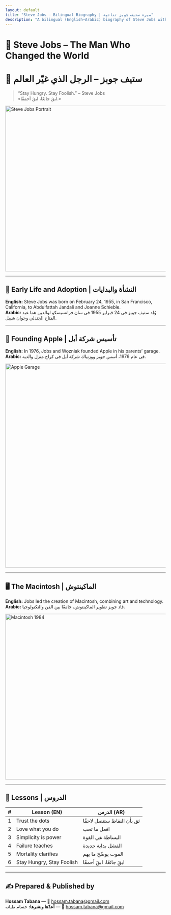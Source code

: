 ```yaml
---
layout: default
title: "Steve Jobs – Bilingual Biography | سيرة ستيف جوبز ثنائية"
description: "A bilingual (English–Arabic) biography of Steve Jobs with an Apple-style dark glass aesthetic."
---
```


<div class="page-container" markdown="1">

# 🌟 Steve Jobs – The Man Who Changed the World  
# 🌟 ستيف جوبز – الرجل الذي غيّر العالم

> “Stay Hungry. Stay Foolish.” – Steve Jobs  
> «ابقَ جائعًا، ابقَ أحمقًا.»

<p class="center mt-6">
  <!-- Prefer local images in /images; fallback to remote works too -->
  <img src="{{ '/images/jobs-portrait.jpg' | relative_url }}" alt="Steve Jobs Portrait" width="520" />
</p>

---

## 🧬 Early Life and Adoption | النشأة والبدايات
**English:** Steve Jobs was born on February 24, 1955, in San Francisco, California, to Abdulfattah Jandali and Joanne Schieble.  
**Arabic:** وُلِد ستيف جوبز في 24 فبراير 1955 في سان فرانسيسكو لوالدين هما عبد الفتاح الجندلي وجوان شيبل.

---

## 🍏 Founding Apple | تأسيس شركة أبل
**English:** In 1976, Jobs and Wozniak founded Apple in his parents’ garage.  
**Arabic:** في عام 1976، أسس جوبز ووزنياك شركة أبل في كراج منزل والديه.

<p class="center mt-6">
  <img src="{{ '/images/apple-garage.jpg' | relative_url }}" alt="Apple Garage" width="640" />
</p>

---

## 🖥️ The Macintosh | الماكينتوش
**English:** Jobs led the creation of Macintosh, combining art and technology.  
**Arabic:** قاد جوبز تطوير الماكينتوش، جامعًا بين الفن والتكنولوجيا.

<p class="center mt-6">
  <img src="{{ '/images/mac-1984.png' | relative_url }}" alt="Macintosh 1984" width="520" />
</p>

---

## 🧭 Lessons | الدروس
<div class="table-wrap">

| # | Lesson (EN) | الدرس (AR) |
|---|-------------|-------------|
| 1 | Trust the dots | ثق بأن النقاط ستتصل لاحقًا |
| 2 | Love what you do | افعل ما تحب |
| 3 | Simplicity is power | البساطة هي القوة |
| 4 | Failure teaches | الفشل بداية جديدة |
| 5 | Mortality clarifies | الموت يوضّح ما يهم |
| 6 | Stay Hungry, Stay Foolish | ابقَ جائعًا، ابقَ أحمقًا |

</div>

---

## ✍️ Prepared & Published by
**Hossam Tabana** — 📧 hossam.tabana@gmail.com  
**أعدّها ونشرها:** حسام طبانه — 📧 hossam.tabana@gmail.com

</div>
